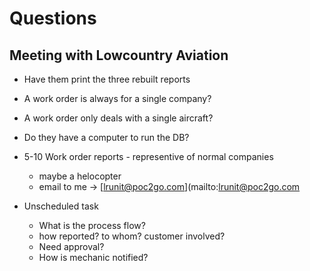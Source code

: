 # Questions

## Meeting with Lowcountry Aviation

 - Have them print the three rebuilt reports
 - A work order is always for a single company?
 - A work order only deals with a single aircraft?

 - Do they have a computer to run the DB?
 - 5-10 Work order reports - representive of normal companies
   - maybe a helocopter 
   - email to me -> [lrunit@poc2go.com](mailto:lrunit@poc2go.com

 - Unscheduled task
   - What is the process flow?
   - how reported? to whom? customer involved?
   - Need approval?
   - How is mechanic notified?
   
